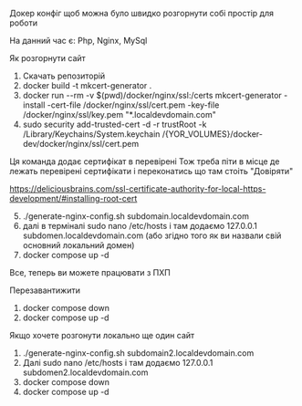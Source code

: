 Докер конфіг щоб можна було швидко розгорнути собі простір для роботи 

На данний час є: Php, Nginx, MySql

Як розгорнути сайт

1. Скачать репозиторій
2. docker build -t mkcert-generator .
3. docker run --rm -v $(pwd)/docker/nginx/ssl:/certs mkcert-generator -install -cert-file /docker/nginx/ssl/cert.pem -key-file /docker/nginx/ssl/key.pem "*.localdevdomain.com"
4. sudo security add-trusted-cert -d -r trustRoot -k /Library/Keychains/System.keychain /{YOR_VOLUMES}/docker-dev/docker/nginx/ssl/cert.pem

Ця команда додає сертифікат в перевірені
Тож треба піти в місце де лежать перевірені сертифікати і переконатись що там стоіть "Довіряти"

https://deliciousbrains.com/ssl-certificate-authority-for-local-https-development/#installing-root-cert 

5. ./generate-nginx-config.sh subdomain.localdevdomain.com
5. далі в терміналі  sudo nano /etc/hosts і там додаємо 127.0.0.1 subdomen.localdevdomain.com (або згідно того як ви назвали свій основний локальний домен)
6. docker compose up -d

Все, теперь ви можете працювати з ПХП

Перезавантижити

1. docker compose down
2. docker compose up -d

Якщо хочете розгонути локально ще один сайт

1. ./generate-nginx-config.sh subdomain2.localdevdomain.com
2. Далі sudo nano /etc/hosts і там додаємо 127.0.0.1 subdomen2.localdevdomain.com
3. docker compose down
4. docker compose up -d